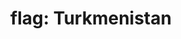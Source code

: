 ---
layout: flags
title: "flag: Turkmenistan"
emoji: flag_turkmenistan
permalink: 🇹🇲.html
image: assets/img/3moji/flag_turkmenistan.png
---